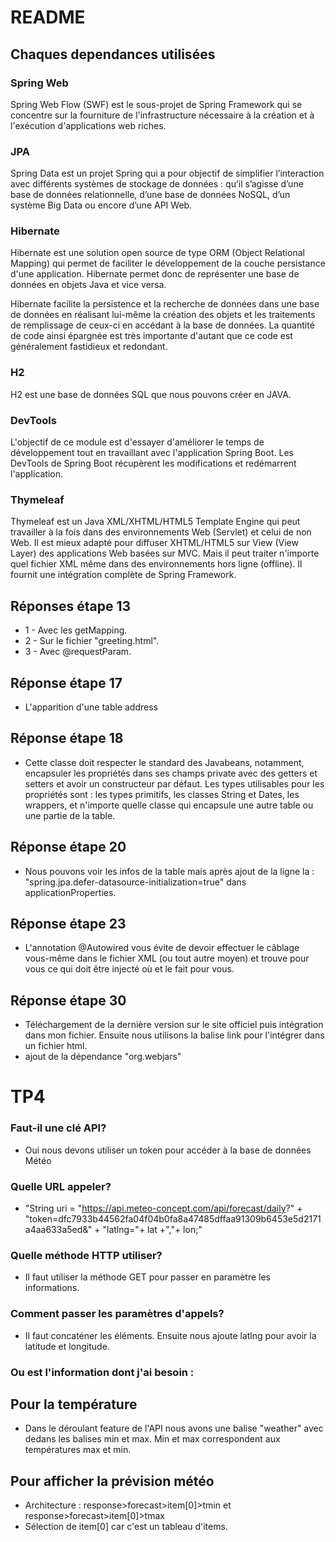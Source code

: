 # README
## Chaques dependances utilisées
### Spring Web
Spring Web Flow (SWF) est le sous-projet de Spring Framework qui se concentre sur la fourniture de l'infrastructure nécessaire à la création et à l'exécution d'applications web riches.
### JPA
Spring Data est un projet Spring qui a pour objectif de simplifier l’interaction avec différents systèmes de stockage de données : qu’il s’agisse d’une base de données relationnelle, d’une base de données NoSQL, d’un système Big Data ou encore d’une API Web.
### Hibernate
Hibernate est une solution open source de type ORM (Object Relational Mapping) qui permet de faciliter le développement de la couche persistance d'une application. Hibernate permet donc de représenter une base de données en objets Java et vice versa.

Hibernate facilite la persistence et la recherche de données dans une base de données en réalisant lui-même la création des objets et les traitements de remplissage de ceux-ci en accédant à la base de données. La quantité de code ainsi épargnée est très importante d'autant que ce code est généralement fastidieux et redondant.
### H2
H2 est une base de données SQL que nous pouvons créer en JAVA.
### DevTools
L'objectif de ce module est d'essayer d'améliorer le temps de développement tout en travaillant avec l'application Spring Boot. Les DevTools de Spring Boot récupèrent les modifications et redémarrent l'application.
### Thymeleaf
Thymeleaf est un Java XML/XHTML/HTML5 Template Engine qui peut travailler à la fois dans des environnements Web (Servlet) et celui de non Web. Il est mieux adapté pour diffuser XHTML/HTML5 sur View (View Layer) des applications Web basées sur MVC. Mais il peut traiter n'importe quel fichier XML même dans des environnements hors ligne (offline). Il fournit une intégration complète de Spring Framework.
## Réponses étape 13
- 1 - Avec les getMapping.
- 2 - Sur le fichier "greeting.html".
- 3 - Avec @requestParam.
## Réponse étape 17
- L'apparition d'une table address
## Réponse étape 18
- Cette classe doit respecter le standard des Javabeans, notamment, encapsuler les propriétés dans ses champs private avec des getters et setters et avoir un constructeur par défaut.
Les types utilisables pour les propriétés sont : les types primitifs, les classes String et Dates, les wrappers, et n'importe quelle classe qui encapsule une autre table ou une partie de la table.
## Réponse étape 20
- Nous pouvons voir les infos de la table mais après ajout de la ligne la : "spring.jpa.defer-datasource-initialization=true" dans applicationProperties.
## Réponse étape 23
- L'annotation @Autowired vous évite de devoir effectuer le câblage vous-même dans le fichier XML (ou tout autre moyen) et trouve pour vous ce qui doit être injecté où et le fait pour vous.
## Réponse étape 30
- Téléchargement de la dernière version sur le site officiel puis intégration dans mon fichier. Ensuite nous utilisons la balise link pour l'intégrer dans un fichier html.
- ajout de la dépendance "org.webjars"

# TP4

### Faut-il une clé API?
- Oui nous devons utiliser un token pour accéder à la base de données Météo
### Quelle URL appeler?
- "String uri = "https://api.meteo-concept.com/api/forecast/daily?" +
  "token=dfc7933b44562fa04f04b0fa8a47485dffaa91309b6453e5d2171a4aa633a5ed&" +
  "latlng="+ lat +","+ lon;"
### Quelle méthode HTTP utiliser?
- Il faut utiliser la méthode GET pour passer en paramètre les informations.
### Comment passer les paramètres d'appels?
- Il faut concaténer les éléments. Ensuite nous ajoute latlng pour avoir la latitude et longitude.
### Ou est l'information dont j'ai besoin : 
## Pour la température
- Dans le déroulant feature de l'API nous avons une balise "weather" avec dedans les balises min et max. Min et max correspondent aux températures max et min.
## Pour afficher la prévision météo
- Architecture : response>forecast>item[0]>tmin et response>forecast>item[0]>tmax
- Sélection de item[0] car c'est un tableau d'items.